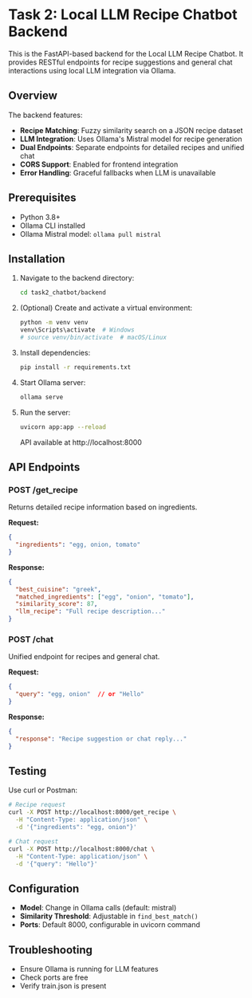 # Task 2: Local LLM Recipe Chatbot Backend

This is the FastAPI-based backend for the Local LLM Recipe Chatbot. It provides RESTful endpoints for recipe suggestions and general chat interactions using local LLM integration via Ollama.

## Overview

The backend features:
- **Recipe Matching**: Fuzzy similarity search on a JSON recipe dataset
- **LLM Integration**: Uses Ollama's Mistral model for recipe generation
- **Dual Endpoints**: Separate endpoints for detailed recipes and unified chat
- **CORS Support**: Enabled for frontend integration
- **Error Handling**: Graceful fallbacks when LLM is unavailable

## Prerequisites

- Python 3.8+
- Ollama CLI installed
- Ollama Mistral model: `ollama pull mistral`

## Installation

1. Navigate to the backend directory:
   ```bash
   cd task2_chatbot/backend
   ```

2. (Optional) Create and activate a virtual environment:
   ```bash
   python -m venv venv
   venv\Scripts\activate  # Windows
   # source venv/bin/activate  # macOS/Linux
   ```

3. Install dependencies:
   ```bash
   pip install -r requirements.txt
   ```

4. Start Ollama server:
   ```bash
   ollama serve
   ```

5. Run the server:
   ```bash
   uvicorn app:app --reload
   ```
   API available at http://localhost:8000

## API Endpoints

### POST /get_recipe
Returns detailed recipe information based on ingredients.

**Request:**
```json
{
  "ingredients": "egg, onion, tomato"
}
```

**Response:**
```json
{
  "best_cuisine": "greek",
  "matched_ingredients": ["egg", "onion", "tomato"],
  "similarity_score": 87,
  "llm_recipe": "Full recipe description..."
}
```

### POST /chat
Unified endpoint for recipes and general chat.

**Request:**
```json
{
  "query": "egg, onion"  // or "Hello"
}
```

**Response:**
```json
{
  "response": "Recipe suggestion or chat reply..."
}
```

## Testing

Use curl or Postman:

```bash
# Recipe request
curl -X POST http://localhost:8000/get_recipe \
  -H "Content-Type: application/json" \
  -d '{"ingredients": "egg, onion"}'

# Chat request
curl -X POST http://localhost:8000/chat \
  -H "Content-Type: application/json" \
  -d '{"query": "Hello"}'
```

## Configuration

- **Model**: Change in Ollama calls (default: mistral)
- **Similarity Threshold**: Adjustable in `find_best_match()`
- **Ports**: Default 8000, configurable in uvicorn command

## Troubleshooting

- Ensure Ollama is running for LLM features
- Check ports are free
- Verify train.json is present
